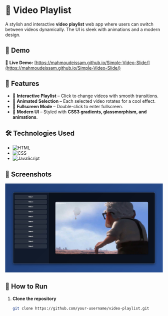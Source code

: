 # 🎥 Video Playlist

A stylish and interactive **video playlist** web app where users can switch between videos dynamically. The UI is sleek with animations and a modern design.

## 🚀 Demo
🔗 **Live Demo:** [https://mahmoudeissam.github.io/Simple-Video-Slide/](https://mahmoudeissam.github.io/Simple-Video-Slide/)

## 🌟 Features
- 📌 **Interactive Playlist** – Click to change videos with smooth transitions.
- 🔄 **Animated Selection** – Each selected video rotates for a cool effect.
- 🎥 **Fullscreen Mode** – Double-click to enter fullscreen.
- 🎨 **Modern UI** – Styled with **CSS3 gradients, glassmorphism, and animations**.

## 🛠️ Technologies Used
- ![HTML](https://img.shields.io/badge/-HTML-E34F26?style=flat-square&logo=html5&logoColor=white)
- ![CSS](https://img.shields.io/badge/-CSS-1572B6?style=flat-square&logo=css3&logoColor=white)
- ![JavaScript](https://img.shields.io/badge/-JavaScript-F7DF1E?style=flat-square&logo=javascript&logoColor=black)


## 📸 Screenshots
![Screenshot](Capture.JPG)

## 📂 How to Run
1. **Clone the repository**  
   ```sh
   git clone https://github.com/your-username/video-playlist.git
